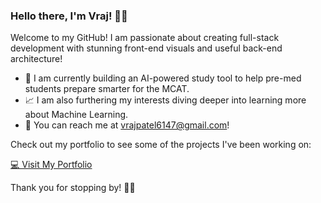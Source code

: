 ### Hello there, I'm Vraj! 👋🏽

Welcome to my GitHub! I am passionate about creating full-stack development with stunning front-end visuals and useful back-end architecture!

- 📅 I am currently building an AI-powered study tool to help pre-med students prepare smarter for the MCAT.
- 📈 I am also furthering my interests diving deeper into learning more about Machine Learning.
- 📩 You can reach me at vrajpatel6147@gmail.com!

Check out my portfolio to see some of the projects I've been working on:

<a href="https://vrajp.vercel.app/" target="_blank">💻 Visit My Portfolio</a>

Thank you for stopping by! ✌🏽


<!--
**patelvraj18/patelvraj18** is a ✨ _special_ ✨ repository because its `README.md` (this file) appears on your GitHub profile.

Here are some ideas to get you started:

- 🔭 I’m currently working on ...
- 🌱 I’m currently learning ...
- 👯 I’m looking to collaborate on ...
- 🤔 I’m looking for help with ...
- 💬 Ask me about ...
- 📫 How to reach me: ...
- 😄 Pronouns: ...
- ⚡ Fun fact: ...
-->
